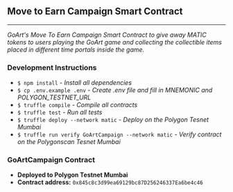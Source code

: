 ## Move to Earn Campaign Smart Contract

---

_GoArt's Move To Earn Campaign Smart Contract to give away MATIC tokens to users playing the GoArt game and collecting the collectible items placed in different time portals inside the game._

### Development Instructions

- `$ npm install` - _Install all dependencies_
- `$ cp .env.example .env` - _Create .env file and fill in MNEMONIC and POLYGON_TESTNET_URL_
- `$ truffle compile` - _Compile all contracts_
- `$ truffle test` - _Run all tests_
- `$ truffle deploy --network matic` - _Deploy on the Polygon Tesnet Mumbai_
- `$ truffle run verify GoArtCampaign --network matic` - _Verify contract on the Polygonscan Tesnet Mumbai_

### GoArtCampaign Contract

- **Deployed to Polygon Testnet Mumbai**
- **Contract address:** `0x845c8c3d99ea69129bc87D256246337Ea6be4c46`
